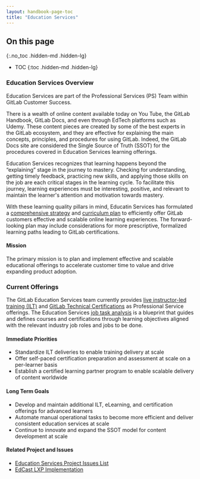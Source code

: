 ```yaml
---
layout: handbook-page-toc
title: "Education Services"
---
```


## On this page
{:.no_toc .hidden-md .hidden-lg}

- TOC
{:toc .hidden-md .hidden-lg}

### Education Services Overview
Education Services are part of the Professional Services (PS) Team within GitLab Customer Success. 

There is a wealth of online content available today on You Tube, the GitLab Handbook, GitLab Docs, and even through EdTech platforms such as Udemy. These content pieces are created by some of the best experts in the GitLab ecosystem, and they are effective for explaining the main concepts, principles, and procedures for using GitLab. Indeed, the GitLab Docs site are considered the Single Source of Truth (SSOT) for the procedures covered in Education Services learning offerings.

Education Services recognizes that learning happens beyond the “explaining” stage in the journey to mastery. Checking for understanding, getting timely feedback, practicing new skills, and applying those skills on the job are each critical stages in the learning cycle.  To facilitate this journey, learning experiences must be interesting, positive, and relevant to maintain the learner's attention and motivation towards mastery.

With these learning quality pillars in mind, Educatin Services has formulated a [comprehensive strategy](https://docs.google.com/presentation/d/1rnSauSssTeYGNd9KAcgPGJNw0cWQ9g5nWs0lMZjiV74/edit?usp=sharing) and [curriculum plan](https://docs.google.com/document/d/1p4u9aRK7_pbErQYyHcC2EBrFPeQI9BBJzWZqqOUqU1Y/edit?usp=sharing) to efficiently offer GitLab customers effective and scalable online learning experiences. The forward-looking plan may include considerations for more prescriptive, formalized learning paths leading to GitLab certifications.

#### Mission

The primary mission is to plan and implement effective and scalable educational offerings to accelerate customer time to value and drive expanding product adoption. 

### Current Offerings

The GitLab Education Services team currently provides [live instructor-led training (ILT)](https://about.gitlab.com/services/education/) and [GitLab Technical Certifications](https://about.gitlab.com/handbook/customer-success/professional-services-engineering/gitlab-technical-certifications/) as Professional Service offerings. The Education Services [job task analysis](https://docs.google.com/spreadsheets/d/114yAXzzUi3bKoOcN6zG4tOZ5I_-SmPU9luO8Ylp5XRI/edit?usp=sharing) is a blueprint that guides and defines courses and certifications through learning objectives aligned with the relevant industry job roles and jobs to be done. 

#### Immediate Priorities

- Standardize ILT deliveries to enable training delivery at scale 
- Offer self-paced certification preparation and assessment at scale on a per-learner basis
- Establish a certified learning partner program to enable scalable delivery of content worldwide


#### Long Term Goals

- Develop and maintain additional ILT, eLearning, and certification offerings for advanced learners
- Automate manual operational tasks to become more efficient and deliver consistent education services at scale
- Continue to innovate and expand the SSOT model for content development at scale


#### Related Project and Issues
- [Education Services Project Issues List](https://gitlab.com/gitlab-com/sales-team/professional-services/education-services/issues)
- [EdCast LXP Implementation](https://gitlab.com/groups/gitlab-com/-/epics/918)
